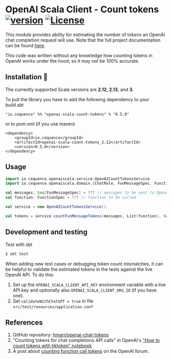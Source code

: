 # OpenAI Scala Client - Count tokens [![version](https://img.shields.io/badge/version-0.5.0-green.svg)](https://cequence.io) [![License](https://img.shields.io/badge/License-MIT-lightgrey.svg)](https://opensource.org/licenses/MIT)

This module provides ability for estimating the number of tokens an OpenAI chat completion request will use. 
Note that the full project documentation can be found [here](../README.md).

This code was written without any knowledge how counting tokens in OpenAI works under the hood, so it may not be 100% accurate.

## Installation 🚀

The currently supported Scala versions are **2.12, 2.13**, and **3**.

To pull the library you have to add the following dependency to your *build.sbt*

```
"io.cequence" %% "openai-scala-count-tokens" % "0.5.0"
```

or to *pom.xml* (if you use maven)

```
<dependency>
    <groupId>io.cequence</groupId>
    <artifactId>openai-scala-count-tokens_2.12</artifactId>
    <version>0.5.0</version>
</dependency>
```

## Usage

```scala
import io.cequence.openaiscala.service.OpenAICountTokensService
import io.cequence.openaiscala.domain.{ChatRole, FunMessageSpec, FunctionSpec}

val messages: Seq[FunMessageSpec] = ??? // messages to be sent to OpenAI
val function: FunctionSpec = ??? // function to be called

val service = new OpenAICountTokensService()

val tokens = service.countFunMessageTokens(messages, List(function), Some(function.name))
```



## Development and testing

Test with sbt

```bash
$ sbt test
```

When adding new test cases or debugging token count mismatches, it can be helpful to validate the estimated tokens in the tests against the live OpenAI API. To do this:

1. Set up the `OPENAI_SCALA_CLIENT_API_KEY` environment variable with a live API key and optionally also `OPENAI_SCALA_CLIENT_ORG_ID` (if you have one).
2. Set `validateWithChatGPT = true` in file `src/test/resources/application.conf`


## References
1. GitHub repository: [hmarr/openai-chat-tokens](https://github.com/hmarr/openai-chat-tokens)
2. "Counting tokens for chat completions API calls" in OpenAI's ["How to count tokens with tiktoken" notebook](https://github.com/openai/openai-cookbook/blob/main/examples/How_to_count_tokens_with_tiktoken.ipynb)
3. A post about [counting function call tokens](https://community.openai.com/t/how-to-calculate-the-tokens-when-using-function-call/266573/23) on the OpenAI forum.
